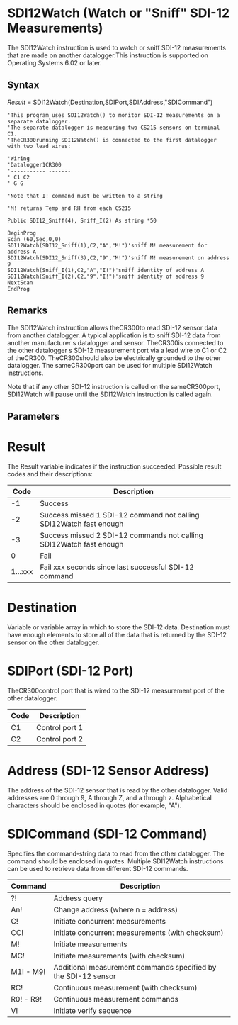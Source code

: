 # SDI12Watch (Watch or "Sniff" SDI-12 Measurements)

The SDI12Watch instruction is used to watch or sniff SDI-12 measurements that are made on another datalogger.This instruction is supported on Operating Systems 6.02 or later.

## Syntax

_Result_ = SDI12Watch(Destination,SDIPort,SDIAddress,"SDICommand")

```
'This program uses SDI12Watch() to monitor SDI-12 measurements on a separate datalogger.
'The separate datalogger is measuring two CS215 sensors on terminal C1.
'TheCR300running SDI12Watch() is connected to the first datalogger with two lead wires:

'Wiring
'Datalogger1CR300
'----------- -------
' C1 C2
' G G

'Note that I! command must be written to a string

'M! returns Temp and RH from each CS215

Public SDI12_Sniff(4), Sniff_I(2) As string *50

BeginProg
Scan (60,Sec,0,0)
SDI12Watch(SDI12_Sniff(1),C2,"A","M!")'sniff M! measurement for address A
SDI12Watch(SDI12_Sniff(3),C2,"9","M!")'sniff M! measurement on address 9
SDI12Watch(Sniff_I(1),C2,"A","I!")'sniff identity of address A
SDI12Watch(Sniff_I(2),C2,"9","I!")'sniff identity of address 9
NextScan
EndProg
```

## Remarks

The SDI12Watch instruction allows theCR300to read SDI-12 sensor data from another datalogger. A typical application is to sniff SDI-12 data from another manufacturer s datalogger and sensor. TheCR300is connected to the other datalogger s SDI-12 measurement port via a lead wire to C1 or C2 of theCR300. TheCR300should also be electrically grounded to the other datalogger. The sameCR300port can be used for multiple SDI12Watch instructions.

Note that if any other SDI-12 instruction is called on the sameCR300port, SDI12Watch will pause until the SDI12Watch instruction is called again.

## Parameters

# Result

The Result variable indicates if the instruction succeeded. Possible result codes and their descriptions:

| Code    | Description                                                         |
| ------- | ------------------------------------------------------------------- |
| -1      | Success                                                             |
| -2      | Success missed 1 SDI-12 command not calling SDI12Watch fast enough  |
| -3      | Success missed 2 SDI-12 commands not calling SDI12Watch fast enough |
| 0       | Fail                                                                |
| 1...xxx | Fail xxx seconds since last successful SDI-12 command               |

# Destination

Variable or variable array in which to store the SDI-12 data. Destination must have enough elements to store all of the data that is returned by the SDI-12 sensor on the other datalogger.

# SDIPort (SDI-12 Port)

TheCR300control port that is wired to the SDI-12 measurement port of the other datalogger.

| Code | Description    |
| ---- | -------------- |
| C1   | Control port 1 |
| C2   | Control port 2 |

# Address (SDI-12 Sensor Address)

The address of the SDI-12 sensor that is read by the other datalogger. Valid addresses are 0 through 9, A through Z, and a through z. Alphabetical characters should be enclosed in quotes (for example, "A").

# SDICommand (SDI-12 Command)

Specifies the command-string data to read from the other datalogger. The command should be enclosed in quotes. Multiple SDI12Watch instructions can be used to retrieve data from different SDI-12 commands.

| Command   | Description                                                    |
| --------- | -------------------------------------------------------------- |
| ?!        | Address query                                                  |
| An!       | Change address (where n = address)                             |
| C!        | Initiate concurrent measurements                               |
| CC!       | Initiate concurrent measurements (with checksum)               |
| M!        | Initiate measurements                                          |
| MC!       | Initiate measurements (with checksum)                          |
| M1! - M9! | Additional measurement commands specified by the SDI-12 sensor |
| RC!       | Continuous measurement (with checksum)                         |
| R0! - R9! | Continuous measurement commands                                |
| V!        | Initiate verify sequence                                       |
